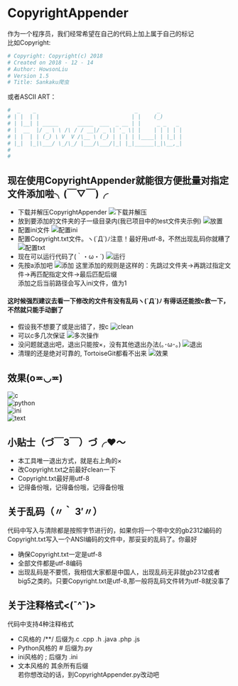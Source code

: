 # CopyrightAppender
作为一个程序员，我们经常希望在自己的代码上加上属于自己的标记<br>
比如Copyright:
```python
# Copyright: Copyright(c) 2018
# Created on 2018 - 12 - 14
# Author: HowsonLiu
# Version 1.5
# Title: Sankaku爬虫
```
或者ASCII ART：
```python
#  _    _                               _      _       
# | |  | |                             | |    (_)      
# | |__| | _____      _____  ___  _ __ | |     _ _   _ 
# |  __  |/ _ \ \ /\ / / __|/ _ \| '_ \| |    | | | | |
# | |  | | (_) \ V  V /\__ \ (_) | | | | |____| | |_| |
# |_|  |_|\___/ \_/\_/ |___/\___/|_| |_|______|_|\__,_|
#                                                      
#                                                      
```
## 现在使用CopyrightAppender就能很方便批量对指定文件添加啦╮(￣▽￣)╭
* 下载并解压CopyrightAppender
![下载并解压](https://raw.githubusercontent.com/HowsonLiu/ReadmeImage/master/CopyrightAppender/1.png)
* 放到要添加的文件夹的子一级目录内(我已项目中的test文件夹示例)
![放置](https://raw.githubusercontent.com/HowsonLiu/ReadmeImage/master/CopyrightAppender/2.png)
* 配置ini文件
![配置ini](https://raw.githubusercontent.com/HowsonLiu/ReadmeImage/master/CopyrightAppender/3.png)
* 配置Copyright.txt文件。ヽ(`Д´)ﾉ注意！最好用utf-8，不然出现乱码你就糟了
![配置txt](https://raw.githubusercontent.com/HowsonLiu/ReadmeImage/master/CopyrightAppender/4.png)
* 现在可以运行代码了(｀・ω・´)
![运行](https://raw.githubusercontent.com/HowsonLiu/ReadmeImage/master/CopyrightAppender/5.png)
* 先按a添加吧
![添加](https://raw.githubusercontent.com/HowsonLiu/ReadmeImage/master/CopyrightAppender/6.png)
这里添加的规则是这样的：先跳过文件夹->再跳过指定文件->再匹配指定文件->最后匹配后缀<br>
添加之后当前路径会写入ini文件，值为1
#### 这时候强烈建议去看一下修改的文件有没有乱码ヽ(`Д´)ﾉ 有得话还能按c救一下，不然就只能手动删了
* 假设我不想要了或是出错了，按c
![clean](https://raw.githubusercontent.com/HowsonLiu/ReadmeImage/master/CopyrightAppender/7.png)
* 可以c多几次保证
![多次操作](https://raw.githubusercontent.com/HowsonLiu/ReadmeImage/master/CopyrightAppender/8.png)
* 没问题就退出吧，退出只能按×，没有其他退出办法(｡･ω･｡)
![退出](https://raw.githubusercontent.com/HowsonLiu/ReadmeImage/master/CopyrightAppender/9.png)
* 清理的还是绝对可靠的, TortoiseGit都看不出来
![效果](https://raw.githubusercontent.com/HowsonLiu/ReadmeImage/master/CopyrightAppender/10.png)
## 效果(o≖◡≖)
![c](https://raw.githubusercontent.com/HowsonLiu/ReadmeImage/master/CopyrightAppender/11.png)  
![python](https://raw.githubusercontent.com/HowsonLiu/ReadmeImage/master/CopyrightAppender/12.png)  
![ini](https://raw.githubusercontent.com/HowsonLiu/ReadmeImage/master/CopyrightAppender/13.png)  
![text](https://raw.githubusercontent.com/HowsonLiu/ReadmeImage/master/CopyrightAppender/14.png)  
## 小贴士（づ￣3￣）づ╭❤～
* 本工具唯一退出方式，就是右上角的×
* 改Copyright.txt之前最好clean一下
* Copyright.txt最好用utf-8
* 记得备份哦，记得备份哦，记得备份哦
## 关于乱码（〃｀ 3′〃）
代码中写入与清除都是按照字节进行的，如果你将一个带中文的gb2312编码的Copyright.txt写入一个ANSI编码的文件中，那妥妥的乱码了。你最好
* 确保Copyright.txt一定是utf-8
* 全部文件都是utf-8编码
* 出现乱码是不要慌，我相信大家都是中国人，出现乱码无非就gb2312或者big5之类的。只要Copyright.txt是utf-8,那一般将乱码文件转为utf-8就没事了
## 关于注释格式<(ˉ^ˉ)>
代码中支持4种注释格式
* C风格的 /**/ 后缀为.c .cpp .h .java .php .js
* Python风格的 #  后缀为.py
* ini风格的 ; 后缀为 .ini
* 文本风格的 其余所有后缀<br>
若你想改动的话，到CopyrightAppender.py改动吧
